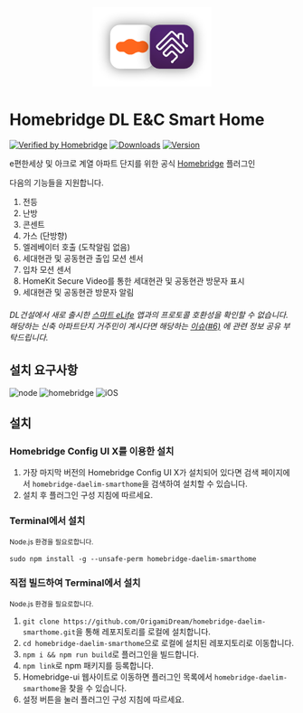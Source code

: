 <p align="center">
  <img alt="logo" src="https://github.com/OrigamiDream/homebridge-daelim-smarthome/blob/master/branding/smarthome+homebridge.png?raw=true" height="140px">
</p>

# Homebridge DL E&C Smart Home

[![Verified by Homebridge](https://badgen.net/badge/homebridge/verified/purple)](https://github.com/homebridge/homebridge/wiki/Verified-Plugins)
[![Downloads](https://img.shields.io/npm/dt/homebridge-daelim-smarthome.svg?color=critical)](https://www.npmjs.com/package/homebridge-daelim-smarthome)
[![Version](https://img.shields.io/npm/v/homebridge-daelim-smarthome)](https://www.npmjs.com/package/homebridge-daelim-smarthome)

e편한세상 및 아크로 계열 아파트 단지를 위한 공식 [Homebridge](https://github.com/homebridge/homebridge) 플러그인

다음의 기능들을 지원합니다.
1. 전등
2. 난방
3. 콘센트
4. 가스 (단방향)
5. 엘레베이터 호출 (도착알림 없음)
6. 세대현관 및 공동현관 출입 모션 센서
7. 입차 모션 센서
8. HomeKit Secure Video를 통한 세대현관 및 공동현관 방문자 표시
9. 세대현관 및 공동현관 방문자 알림

###### DL건설에서 새로 출시한 [스마트 eLife](https://apps.apple.com/kr/app/%EC%8A%A4%EB%A7%88%ED%8A%B8-elife/id1551248421) 앱과의 프로토콜 호환성을 확인할 수 없습니다.<br>해당하는 신축 아파트단지 거주민이 계시다면 해당하는 [이슈(#6)](https://github.com/OrigamiDream/homebridge-daelim-smarthome/issues/6) 에 관련 정보 공유 부탁드립니다.


## 설치 요구사항

<img alt="node" src="https://img.shields.io/badge/node-%3E%3D14.15-brightgreen"> <img alt="homebridge" src="https://img.shields.io/badge/homebridge-%3E%3D1.0.0-brightgreen"> <img alt="iOS" src="https://img.shields.io/badge/iOS-%3E%3D12.0.0-brightgreen">

## 설치

### Homebridge Config UI X를 이용한 설치

1. 가장 마지막 버전의 Homebridge Config UI X가 설치되어 있다면 검색 페이지에서 `homebridge-daelim-smarthome`을 검색하여 설치할 수 있습니다.
2. 설치 후 플러그인 구성 지침에 따르세요.

### Terminal에서 설치

<small>Node.js 환경을 필요로합니다.</small>

```
sudo npm install -g --unsafe-perm homebridge-daelim-smarthome
```

### 직접 빌드하여 Terminal에서 설치

<small>Node.js 환경을 필요로합니다.</small>

1. `git clone https://github.com/OrigamiDream/homebridge-daelim-smarthome.git`을 통해 레포지토리를 로컬에 설치합니다.
2. `cd homebridge-daelim-smarthome`으로 로컬에 설치된 레포지토리로 이동합니다.
3. `npm i && npm run build`로 플러그인을 빌드합니다.
4. `npm link`로 npm 패키지를 등록합니다.
5. Homebridge-ui 웹사이트로 이동하면 플러그인 목록에서 `homebridge-daelim-smarthome`을 찾을 수 있습니다.
6. 설정 버튼을 눌러 플러그인 구성 지침에 따르세요.
